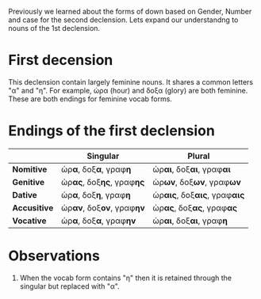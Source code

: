 Previously we learned about the forms of down based on Gender, Number and case for the second declension. Lets expand our understandng to nouns of the 1st declension. 

# First decension
This declension contain largely feminine nouns. It shares a common letters "α" and "η". For example, ὡρα (hour) and δοξα (glory) are both feminine. These are both endings for feminine vocab forms.

# Endings of the first declension
|                 | Singular                        | Plural                             |
| --------------- | ------------------------------- | ---------------------------------  |
| **Nomitive**    | ὡρ**α**, δοξ**α**, γραφ**η**    | ὡρ**αι**, δοξ**αι**, γραφ**αι**    |
| **Genitive**    | ὡρ**ας**, δοξ**ης**, γραφ**ης** | ὡρ**ωv**, δοξ**ων**, γραφ**ωv**    |
| **Dative**      | ὡρ**α**, δοξ**η**, γραφ**η**    | ὡρ**αις**, δοξ**αις**, γραφ**αις** |
| **Accusitive**  | ὡρ**αν**, δοξ**ον**, γραφ**ηv** | ὡρ**ας**, δοξ**ας**, γραφ**ας**    |
| **Vocative**    | ὡρ**α**, δοξ**α**, γραφ**ηv**   | ὡρ**αι**, δοξ**αι**, γραφ**η**     |

# Observations
1. When the vocab form contains "η" then it is retained through the singular but replaced with "α".
